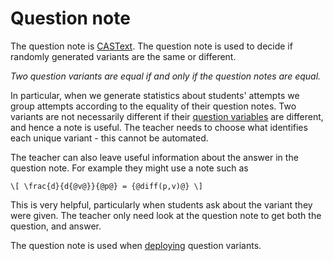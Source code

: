 # Question note

The question note is [CASText](CASText.md).  The question note is used to decide if randomly generated variants are the same or different.

_Two question variants are equal if and only if the question notes are equal._

In particular, when we generate statistics about students' attempts we group attempts according to the equality of their question notes. Two variants are not necessarily different if their [question variables](Variables.md#Question_variables)
are different, and hence a note is useful.  The teacher needs to choose what identifies each unique variant - this cannot be automated.

The teacher can also leave useful information about the answer in the question note.
For example they might use a note such as

    \[ \frac{d}{d{@v@}}{@p@} = {@diff(p,v)@} \]

This is very helpful, particularly when students ask about the variant they were given.  The teacher only need look at the question note to get both the question, and answer.

The question note is used when [deploying](Deploying.md) question variants.
